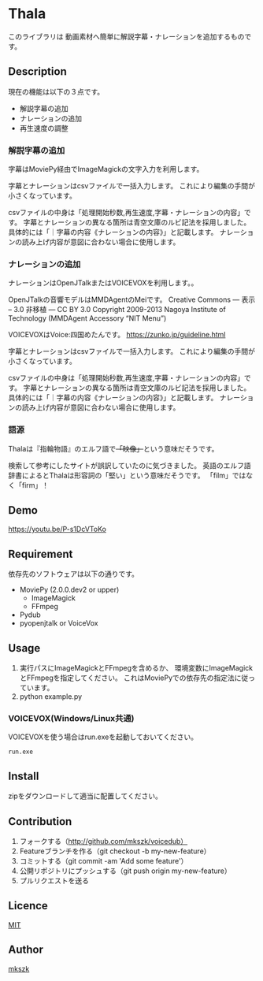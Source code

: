 Thala
====

このライブラリは
動画素材へ簡単に解説字幕・ナレーションを追加するものです。

## Description

現在の機能は以下の３点です。

 - 解説字幕の追加
 - ナレーションの追加
 - 再生速度の調整

### 解説字幕の追加

字幕はMoviePy経由でImageMagickの文字入力を利用します。

字幕とナレーションはcsvファイルで一括入力します。
これにより編集の手間が小さくなっています。

csvファイルの中身は「処理開始秒数,再生速度,字幕・ナレーションの内容」です。
字幕とナレーションの異なる箇所は青空文庫のルビ記法を採用しました。
具体的には「｜字幕の内容《ナレーションの内容》」と記載します。
ナレーションの読み上げ内容が意図に合わない場合に使用します。


### ナレーションの追加
ナレーションはOpenJTalkまたはVOICEVOXを利用します。。

OpenJTalkの音響モデルはMMDAgentのMeiです。
Creative Commons — 表示 – 3.0 非移植 — CC BY 3.0
Copyright 2009-2013 Nagoya Institute of Technology (MMDAgent Accessory “NIT Menu”)

VOICEVOXはVoice:四国めたんです。
https://zunko.jp/guideline.html

字幕とナレーションはcsvファイルで一括入力します。
これにより編集の手間が小さくなっています。

csvファイルの中身は「処理開始秒数,再生速度,字幕・ナレーションの内容」です。
字幕とナレーションの異なる箇所は青空文庫のルビ記法を採用しました。
具体的には「｜字幕の内容《ナレーションの内容》」と記載します。
ナレーションの読み上げ内容が意図に合わない場合に使用します。

### 語源

Thalaは『指輪物語』のエルフ語で<del>「映像」</del>という意味だそうです。

検索して参考にしたサイトが誤訳していたのに気づきました。
英語のエルフ語辞書によるとThalaは形容詞の「堅い」という意味だそうです。
「film」ではなく「firm」！

## Demo

https://youtu.be/P-s1DcVToKo

## Requirement

依存先のソフトウェアは以下の通りです。

 - MoviePy (2.0.0.dev2 or upper)
     - ImageMagick
     - FFmpeg
 - Pydub
 - pyopenjtalk or VoiceVox

## Usage

 1. 実行パスにImageMagickとFFmpegを含めるか、
    環境変数にImageMagickとFFmpegを指定してください。
    これはMoviePyでの依存先の指定法に従っています。
 2. python example.py

### VOICEVOX(Windows/Linux共通)

VOICEVOXを使う場合はrun.exeを起動しておいてください。
```
run.exe
```

## Install

zipをダウンロードして適当に配置してください。

## Contribution

 1. フォークする（http://github.com/mkszk/voicedub）
 2. Featureブランチを作る（git checkout -b my-new-feature）
 3. コミットする（git commit -am 'Add some feature'）
 4. 公開リポジトリにプッシュする（git push origin my-new-feature）
 5. プルリクエストを送る

## Licence

[MIT](https://github.com/tcnksm/tool/blob/master/LICENCE)

## Author

[mkszk](https://github.com/mkszk)

